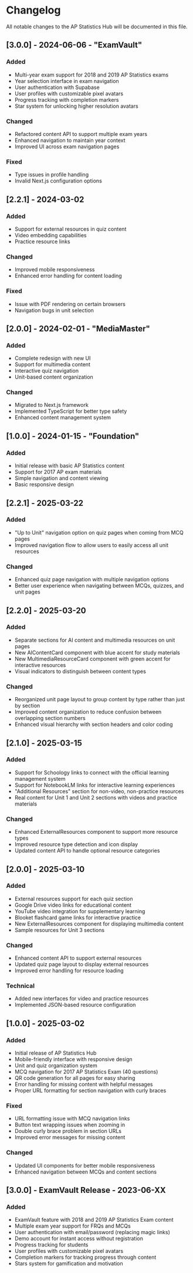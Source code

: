 # Changelog

All notable changes to the AP Statistics Hub will be documented in this file.

## [3.0.0] - 2024-06-06 - "ExamVault"

### Added
- Multi-year exam support for 2018 and 2019 AP Statistics exams
- Year selection interface in exam navigation
- User authentication with Supabase
- User profiles with customizable pixel avatars
- Progress tracking with completion markers
- Star system for unlocking higher resolution avatars

### Changed
- Refactored content API to support multiple exam years
- Enhanced navigation to maintain year context
- Improved UI across exam navigation pages

### Fixed
- Type issues in profile handling
- Invalid Next.js configuration options

## [2.2.1] - 2024-03-02

### Added
- Support for external resources in quiz content
- Video embedding capabilities
- Practice resource links

### Changed
- Improved mobile responsiveness
- Enhanced error handling for content loading

### Fixed
- Issue with PDF rendering on certain browsers
- Navigation bugs in unit selection

## [2.0.0] - 2024-02-01 - "MediaMaster"

### Added
- Complete redesign with new UI
- Support for multimedia content
- Interactive quiz navigation
- Unit-based content organization

### Changed
- Migrated to Next.js framework
- Implemented TypeScript for better type safety
- Enhanced content management system

## [1.0.0] - 2024-01-15 - "Foundation"

### Added
- Initial release with basic AP Statistics content
- Support for 2017 AP exam materials
- Simple navigation and content viewing
- Basic responsive design

## [2.2.1] - 2025-03-22

### Added
- "Up to Unit" navigation option on quiz pages when coming from MCQ pages
- Improved navigation flow to allow users to easily access all unit resources

### Changed
- Enhanced quiz page navigation with multiple navigation options
- Better user experience when navigating between MCQs, quizzes, and unit pages

## [2.2.0] - 2025-03-20

### Added
- Separate sections for AI content and multimedia resources on unit pages
- New AIContentCard component with blue accent for study materials
- New MultimediaResourceCard component with green accent for interactive resources
- Visual indicators to distinguish between content types

### Changed
- Reorganized unit page layout to group content by type rather than just by section
- Improved content organization to reduce confusion between overlapping section numbers
- Enhanced visual hierarchy with section headers and color coding

## [2.1.0] - 2025-03-15

### Added
- Support for Schoology links to connect with the official learning management system
- Support for NotebookLM links for interactive learning experiences
- "Additional Resources" section for non-video, non-practice resources
- Real content for Unit 1 and Unit 2 sections with videos and practice materials

### Changed
- Enhanced ExternalResources component to support more resource types
- Improved resource type detection and icon display
- Updated content API to handle optional resource categories

## [2.0.0] - 2025-03-10

### Added
- External resources support for each quiz section
- Google Drive video links for educational content
- YouTube video integration for supplementary learning
- Blooket flashcard game links for interactive practice
- New ExternalResources component for displaying multimedia content
- Sample resources for Unit 3 sections

### Changed
- Enhanced content API to support external resources
- Updated quiz page layout to display external resources
- Improved error handling for resource loading

### Technical
- Added new interfaces for video and practice resources
- Implemented JSON-based resource configuration

## [1.0.0] - 2025-03-02

### Added
- Initial release of AP Statistics Hub
- Mobile-friendly interface with responsive design
- Unit and quiz organization system
- MCQ navigation for 2017 AP Statistics Exam (40 questions)
- QR code generation for all pages for easy sharing
- Error handling for missing content with helpful messages
- Proper URL formatting for section navigation with curly braces

### Fixed
- URL formatting issue with MCQ navigation links
- Button text wrapping issues when zooming in
- Double curly brace problem in section URLs
- Improved error messages for missing content

### Changed
- Updated UI components for better mobile responsiveness
- Enhanced navigation between MCQs and content sections

## [3.0.0] - ExamVault Release - 2023-06-XX

### Added
- ExamVault feature with 2018 and 2019 AP Statistics Exam content
- Multiple exam year support for FRQs and MCQs
- User authentication with email/password (replacing magic links)
- Demo account for instant access without registration
- Progress tracking for students
- User profiles with customizable pixel avatars
- Completion markers for tracking progress through content
- Stars system for gamification and motivation 
